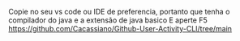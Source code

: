 Copie no seu vs code ou IDE de preferencia, portanto que tenha o compilador do java e a extensão de java basico 
E aperte F5
https://github.com/Cacassiano/Github-User-Activity-CLI/tree/main
